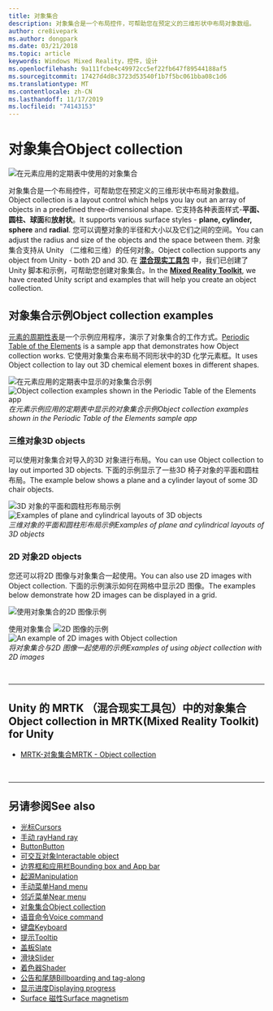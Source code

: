 ```yaml
---
title: 对象集合
description: 对象集合是一个布局控件，可帮助您在预定义的三维形状中布局对象数组。
author: cre8ivepark
ms.author: dongpark
ms.date: 03/21/2018
ms.topic: article
keywords: Windows Mixed Reality，控件，设计
ms.openlocfilehash: 9a111fcbe4c49972cc5ef22fb647f89544188af5
ms.sourcegitcommit: 17427d4d8c3723d53540f1b7f5bc061bba08c1d6
ms.translationtype: MT
ms.contentlocale: zh-CN
ms.lasthandoff: 11/17/2019
ms.locfileid: "74143153"
---
```

# <a name="object-collection"></a><span data-ttu-id="3935d-104">对象集合</span><span class="sxs-lookup"><span data-stu-id="3935d-104">Object collection</span></span>

![在元素应用的定期表中使用的对象集合](images/UX/UX_Hero_ObjectCollection.jpg)<br>


<span data-ttu-id="3935d-106">对象集合是一个布局控件，可帮助您在预定义的三维形状中布局对象数组。</span><span class="sxs-lookup"><span data-stu-id="3935d-106">Object collection is a layout control which helps you lay out an array of objects in a predefined three-dimensional shape.</span></span> <span data-ttu-id="3935d-107">它支持各种表面样式-**平面、圆柱、球面**和**放射状**。</span><span class="sxs-lookup"><span data-stu-id="3935d-107">It supports various surface styles - **plane, cylinder, sphere** and **radial**.</span></span> <span data-ttu-id="3935d-108">您可以调整对象的半径和大小以及它们之间的空间。</span><span class="sxs-lookup"><span data-stu-id="3935d-108">You can adjust the radius and size of the objects and the space between them.</span></span> <span data-ttu-id="3935d-109">对象集合支持从 Unity （二维和三维）的任何对象。</span><span class="sxs-lookup"><span data-stu-id="3935d-109">Object collection supports any object from Unity - both 2D and 3D.</span></span> <span data-ttu-id="3935d-110">在 **[混合现实工具包](https://microsoft.github.io/MixedRealityToolkit-Unity/Documentation/README_ObjectCollection.html)** 中，我们已创建了 Unity 脚本和示例，可帮助您创建对象集合。</span><span class="sxs-lookup"><span data-stu-id="3935d-110">In the **[Mixed Reality Toolkit](https://microsoft.github.io/MixedRealityToolkit-Unity/Documentation/README_ObjectCollection.html)**, we have created Unity script and examples that will help you create an object collection.</span></span>


## <a name="object-collection-examples"></a><span data-ttu-id="3935d-111">对象集合示例</span><span class="sxs-lookup"><span data-stu-id="3935d-111">Object collection examples</span></span>

<span data-ttu-id="3935d-112">[元素的周期性表](periodic-table-of-the-elements.md)是一个示例应用程序，演示了对象集合的工作方式。</span><span class="sxs-lookup"><span data-stu-id="3935d-112">[Periodic Table of the Elements](periodic-table-of-the-elements.md) is a sample app that demonstrates how Object collection works.</span></span> <span data-ttu-id="3935d-113">它使用对象集合来布局不同形状中的3D 化学元素框。</span><span class="sxs-lookup"><span data-stu-id="3935d-113">It uses Object collection to lay out 3D chemical element boxes in different shapes.</span></span>

<span data-ttu-id="3935d-114">![在元素应用的定期表中显示的对象集合示例](images/periodictable-collections-1000px.jpg)</span><span class="sxs-lookup"><span data-stu-id="3935d-114">![Object collection examples shown in the Periodic Table of the Elements app](images/periodictable-collections-1000px.jpg)</span></span><br>
<span data-ttu-id="3935d-115">*在元素示例应用的定期表中显示的对象集合示例*</span><span class="sxs-lookup"><span data-stu-id="3935d-115">*Object collection examples shown in the Periodic Table of the Elements sample app*</span></span>

### <a name="3d-objects"></a><span data-ttu-id="3935d-116">三维对象</span><span class="sxs-lookup"><span data-stu-id="3935d-116">3D objects</span></span>

<span data-ttu-id="3935d-117">可以使用对象集合对导入的3D 对象进行布局。</span><span class="sxs-lookup"><span data-stu-id="3935d-117">You can use Object collection to lay out imported 3D objects.</span></span> <span data-ttu-id="3935d-118">下面的示例显示了一些3D 椅子对象的平面和圆柱布局。</span><span class="sxs-lookup"><span data-stu-id="3935d-118">The example below shows a plane and a cylinder layout of some 3D chair objects.</span></span>

<span data-ttu-id="3935d-119">![3D 对象的平面和圆柱形布局示例](images/objectcollection-3dobjects-1000px.jpg)</span><span class="sxs-lookup"><span data-stu-id="3935d-119">![Examples of plane and cylindrical layouts of 3D objects](images/objectcollection-3dobjects-1000px.jpg)</span></span><br>
<span data-ttu-id="3935d-120">*三维对象的平面和圆柱形布局示例*</span><span class="sxs-lookup"><span data-stu-id="3935d-120">*Examples of plane and cylindrical layouts of 3D objects*</span></span>

### <a name="2d-objects"></a><span data-ttu-id="3935d-121">2D 对象</span><span class="sxs-lookup"><span data-stu-id="3935d-121">2D objects</span></span>

<span data-ttu-id="3935d-122">您还可以将2D 图像与对象集合一起使用。</span><span class="sxs-lookup"><span data-stu-id="3935d-122">You can also use 2D images with Object collection.</span></span> <span data-ttu-id="3935d-123">下面的示例演示如何在网格中显示2D 图像。</span><span class="sxs-lookup"><span data-stu-id="3935d-123">The examples below demonstrate how 2D images can be displayed in a grid.</span></span>

![使用对象集合的2D 图像示例](images/940px-layout-3dobjects-3.jpg)

<span data-ttu-id="3935d-125">使用对象集合 ![2D 图像的示例](images/940px-layout-2dimages.jpg)</span><span class="sxs-lookup"><span data-stu-id="3935d-125">![An example of 2D images with Object collection](images/940px-layout-2dimages.jpg)</span></span><br>
<span data-ttu-id="3935d-126">*将对象集合与2D 图像一起使用的示例*</span><span class="sxs-lookup"><span data-stu-id="3935d-126">*Examples of using object collection with 2D images*</span></span>

<br>

---

## <a name="object-collection-in-mrtkmixed-reality-toolkit-for-unity"></a><span data-ttu-id="3935d-127">Unity 的 MRTK （混合现实工具包）中的对象集合</span><span class="sxs-lookup"><span data-stu-id="3935d-127">Object collection in MRTK(Mixed Reality Toolkit) for Unity</span></span>

* [<span data-ttu-id="3935d-128">MRTK-对象集合</span><span class="sxs-lookup"><span data-stu-id="3935d-128">MRTK - Object collection</span></span>](https://microsoft.github.io/MixedRealityToolkit-Unity/Documentation/README_ObjectCollection.html)


<br>

---


## <a name="see-also"></a><span data-ttu-id="3935d-129">另请参阅</span><span class="sxs-lookup"><span data-stu-id="3935d-129">See also</span></span>

* [<span data-ttu-id="3935d-130">光标</span><span class="sxs-lookup"><span data-stu-id="3935d-130">Cursors</span></span>](cursors.md)
* [<span data-ttu-id="3935d-131">手动 ray</span><span class="sxs-lookup"><span data-stu-id="3935d-131">Hand ray</span></span>](point-and-commit.md)
* [<span data-ttu-id="3935d-132">Button</span><span class="sxs-lookup"><span data-stu-id="3935d-132">Button</span></span>](button.md)
* [<span data-ttu-id="3935d-133">可交互对象</span><span class="sxs-lookup"><span data-stu-id="3935d-133">Interactable object</span></span>](interactable-object.md)
* [<span data-ttu-id="3935d-134">边界框和应用栏</span><span class="sxs-lookup"><span data-stu-id="3935d-134">Bounding box and App bar</span></span>](app-bar-and-bounding-box.md)
* [<span data-ttu-id="3935d-135">起源</span><span class="sxs-lookup"><span data-stu-id="3935d-135">Manipulation</span></span>](direct-manipulation.md)
* [<span data-ttu-id="3935d-136">手动菜单</span><span class="sxs-lookup"><span data-stu-id="3935d-136">Hand menu</span></span>](hand-menu.md)
* [<span data-ttu-id="3935d-137">邻近菜单</span><span class="sxs-lookup"><span data-stu-id="3935d-137">Near menu</span></span>](near-menu.md)
* [<span data-ttu-id="3935d-138">对象集合</span><span class="sxs-lookup"><span data-stu-id="3935d-138">Object collection</span></span>](object-collection.md)
* [<span data-ttu-id="3935d-139">语音命令</span><span class="sxs-lookup"><span data-stu-id="3935d-139">Voice command</span></span>](voice-input.md)
* [<span data-ttu-id="3935d-140">键盘</span><span class="sxs-lookup"><span data-stu-id="3935d-140">Keyboard</span></span>](keyboard.md)
* [<span data-ttu-id="3935d-141">提示</span><span class="sxs-lookup"><span data-stu-id="3935d-141">Tooltip</span></span>](tooltip.md)
* [<span data-ttu-id="3935d-142">盖板</span><span class="sxs-lookup"><span data-stu-id="3935d-142">Slate</span></span>](slate.md)
* [<span data-ttu-id="3935d-143">滑块</span><span class="sxs-lookup"><span data-stu-id="3935d-143">Slider</span></span>](slider.md)
* [<span data-ttu-id="3935d-144">着色器</span><span class="sxs-lookup"><span data-stu-id="3935d-144">Shader</span></span>](shader.md)
* [<span data-ttu-id="3935d-145">公告和尾随</span><span class="sxs-lookup"><span data-stu-id="3935d-145">Billboarding and tag-along</span></span>](billboarding-and-tag-along.md)
* [<span data-ttu-id="3935d-146">显示进度</span><span class="sxs-lookup"><span data-stu-id="3935d-146">Displaying progress</span></span>](progress.md)
* [<span data-ttu-id="3935d-147">Surface 磁性</span><span class="sxs-lookup"><span data-stu-id="3935d-147">Surface magnetism</span></span>](surface-magnetism.md)
